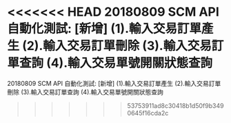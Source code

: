 <<<<<<< HEAD
20180809 SCM API 自動化測試: 
[新增] 
(1).輸入交易訂單產生 
(2).輸入交易訂單刪除 
(3).輸入交易訂單查詢 
(4).輸入交易單號開關狀態查詢
=======
20180809 SCM API 自動化測試:
[新增]
(1).輸入交易訂單產生
(2).輸入交易訂單刪除
(3).輸入交易訂單查詢
(4).輸入交易單號開關狀態查詢
>>>>>>> 53753911ad8c30418b1d50f9b3490645f16cda2c
